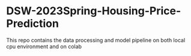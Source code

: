 # DSW-2023Spring-Housing-Price-Prediction
This repo contains the data processing and model pipeline on both local cpu environment and on colab
